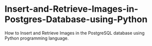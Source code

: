 # Insert-and-Retrieve-Images-in-Postgres-Database-using-Python

How to Insert and Retrieve Images in the PostgreSQL database using Python programming language.


